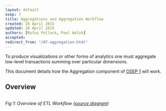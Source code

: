 ```yaml
---
layout: default
osep: 7
title: Aggregations and Aggregation Workflow
created: 26 April 2015
updated: 26 April 2015
authors: [Rufus Pollock, Paul Walsh]
accepted:
redirect_from: "/07-aggregation.html"
---
```


To produce visualizations or other forms of analytics one must aggregate low-level transactions summing over particular dimensions.

This document details how the Aggregation component of [OSEP 1][osep1] will work.

[osep1]: ./01-approach-and-architecture-of-openspending.html

## Overview

<img src="https://docs.google.com/drawings/d/1sOkT6bFBKAtO55nqHUTnnp8dpyTXq_apkt-1wCRt8NM/pub?w=960&h=720" alt="" style="max-width: 85vw; margin-left: -33%;" />

*Fig 1: Overview of ETL Workflow ([source diagram][fig1])*

[fig1]: https://docs.google.com/drawings/d/1sOkT6bFBKAtO55nqHUTnnp8dpyTXq_apkt-1wCRt8NM/pub?w=960&h=720
